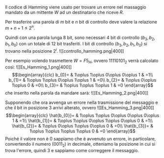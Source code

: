 Il codice di Hamming viene usato per trovare un errore nel massaggio mandato da un mittente $W$ ad un destinatario che riceve $R$.

Per trasferire una parola di $m$ bit e $n$ bit di controllo deve valere la relazione $m+n+1\leq 2^n$.

Quindi con una parola lunga 8 bit, sono necessari 4 bit di controllo ($b_{3},b_{2},b_{1},b_{0}$) con un totale di 12 bit trasferiti. I bit di controllo ($b_{3},b_{2},b_{1},b_{0}$) si trovano nella posizione $2^i$.
![[controllo_hamming.png|400]]

Per esempio volendo trasmettere $W=F5_{H}$, ovvero $11110101_{2}$ verrà calcolato così:
![[Es_Hamming_1.png|400]]
$$\begin{array}{clc}
b_{0}= & 1\oplus 1\oplus 0\oplus 0\oplus 1 & =1\\
b_{1}= & 1\oplus 1\oplus 0\oplus 1\oplus 1 & =0\\
b_{2}= & 1\oplus 0\oplus 1\oplus 0 & =0\\
b_{3}= & 1\oplus 1\oplus 1\oplus 1 & =0
\end{array}$$
che inserito nella parola da mandare sarà:
![[Es_Hamming_2.png|400]]

Supponendo che ora avvenga un errore nella trasmissione del messaggio e che il bit in posizione 3 arrivi alterato, ovvero
![[Es_Hamming_3.png|400]]
$$\begin{array}{clc}
\hat{b_{0}}= & 1\oplus 1\oplus 0\oplus 0\oplus 0\oplus 1 & =1\\
\hat{b_{1}}= & 1\oplus 1\oplus 0\oplus 1\oplus 0\oplus 0 & =1\\
\hat{b_{2}}= & 1\oplus 0\oplus 1\oplus 0\oplus 0 & =0\\
\hat{b_{3}}= & 1\oplus 1\oplus 1\oplus 1\oplus 0 & =0
\end{array}$$
Poiché il valore non è 0 sappiamo che è avvenuto un errore, in particolare, convertendo il numero ($0011_{2}$) in decimale, otteniamo la posizione in cui si trova l'errore, quindi 3 e sappiamo come correggere il messaggio.